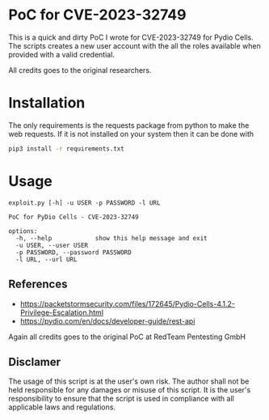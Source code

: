 # PoC for CVE-2023-32749

This is a quick and dirty PoC I wrote for CVE-2023-32749 for Pydio Cells. The scripts creates a new user account with the all the roles available when provided with a valid credential.  

All credits goes to the original researchers.


# Installation

The only requirements is the requests package from python to make the web requests. If it is not installed on your system then it can be done with

```bash
pip3 install -r requirements.txt
```


# Usage

```plaintext
exploit.py [-h] -u USER -p PASSWORD -l URL

PoC for PyDio Cells - CVE-2023-32749

options:
  -h, --help            show this help message and exit
  -u USER, --user USER
  -p PASSWORD, --password PASSWORD
  -l URL, --url URL
```


## References

- https://packetstormsecurity.com/files/172645/Pydio-Cells-4.1.2-Privilege-Escalation.html
- https://pydio.com/en/docs/developer-guide/rest-api

Again all credits goes to the original PoC at RedTeam Pentesting GmbH

## Disclamer
The usage of this script is at the user's own risk. The author shall not be held responsible for any damages or misuse of this script. It is the user's responsibility to ensure that the script is used in compliance with all applicable laws and regulations.





